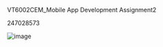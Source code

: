 VT6002CEM_Mobile App Development Assignment2

247028573

![image](https://github.com/user-attachments/assets/10a5e719-7347-4f2a-a727-8fa9dbc27b9a)

